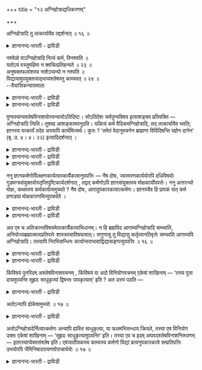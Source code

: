 +++
title = "१२ अग्निहोत्राद्यधिकरणम्"

+++

अग्निहोत्रादि तु तत्कार्यायैव तद्दर्शनात् ॥ १६ ॥  
<details><summary>ज्ञानानन्द-भारती - द्राविडी</summary>

अक्निहोत्रादि तु तत्कार्यायैव तत्तार्सनात् ॥ १६ ॥
</details>

नश्येन्नो वाऽग्निहोत्रादि नित्यं कर्म, विनश्यति ॥  
यतोऽयं वस्तुमहिमा न क्वचित्प्रतिहन्यते ॥ २३ ॥  
अनुषक्तफलांशस्य नाशेऽप्यन्यो न नश्यति ॥  
विद्यायामुपयुक्तत्वाद्भाव्यश्लेषस्तु काम्यवत् ॥ २४ ॥  
--वैयासिकन्यायमाला

<details><summary>ज्ञानानन्द-भारती - द्राविडी</summary>

अक्ऩिहोत्रम् मुदलाऩ नित्य कर्मा नसिक्कुमा? अल्लदु नसिक्कादा? वस्तुविऩ् महिमै ऎऩ्गिऱ इदु ऎङ्गेयुम् तडैबडादु ऎऩ्बदिऩाल् नसिक्कुम्।
</details>

<details><summary>ज्ञानानन्द-भारती - द्राविडी</summary>

पलऩिल् अदुवाग वरुगिऱ अंसत्तिऱ्कु नासमिरुन् दालुम् कूड मऱ्ऱॊरु अंसम् नसिप्पदिल्लै। वित्यैयिल् उबयोगप्पट्टुविट्ट पडियाल् पिऩ्ऩाल् एऱ्पडुवदऱ्को काम्यम् पोल ऒट्टात्तऩ्मै ताऩ्।
</details>

पुण्यस्याप्यश्लेषविनाशयोरघन्यायोऽतिदिष्टः। सोऽतिदेशः सर्वपुण्यविषय इत्याशङ्क्य प्रतिवक्ति — अग्निहोत्रादि त्विति। तुशब्द आशङ्कामपनुदति। यन्नित्यं कर्म वैदिकमग्निहोत्रादि, तत् तत्कार्यायैव भवति; ज्ञानस्य यत्कार्यं तदेव अस्यापि कार्यमित्यर्थः। कुतः ? ‘तमेतं वेदानुवचनेन ब्राह्मणा विविदिषन्ति यज्ञेन दानेन’ (बृ. उ. ४। ४। २२) इत्यादिदर्शनात् ।

<details><summary>ज्ञानानन्द-भारती - द्राविडी</summary>

(अक्ऩिहोत्रम् मुदलाऩ नित्यगर्मा ञाऩत्ताल् अऴियुमा, अऴियादा ऎऩ्ऱु सन्देहम्। अगर्त्तावाऩ आत्म स्वरूब ञाऩत्तिऩ् सक्तिक्कुम् ऎङ्गुम् तडैयिल्लाददाल् अदऩ् पलत्ताल् ञाऩत्तिऱ्कु मुऩ् इप्पिऱवियिलुम्, मुऱ्पिऱविगळिलुम् सॆय्यप्पट्ट नित्यगर्मावुम् अऴिन्दु पोगुमॆऩ्ऱु पूर्वबक्षम्।
</details>

<details><summary>ज्ञानानन्द-भारती - द्राविडी</summary>

नित्यगर्मा स्वर्गादि पलऩै कॊडुप्पदु सित्तसुत्तियै कॊडुप्पदु ऎऩ्ऱु इरण्डुविदम्। स्वर्गत्तै कॊडुप्पदु ऎऩ्ऱ अंसम् पोऩालुम् सित्त सुत्तियैक् कॊडुक्कुम् अंसम् अदै कॊडुत्तु ञाऩत्तिल् उबयोगमागिविट्टदाल् अदऱ्कु नासमिल्लै। साप्पिट्टु तीर्न्दुबोऩ नॆल्लै नासमडैन्ददाग यारुम् ऎण्णुवदिल्लै। ञाऩत्तिऱ्कुप् पिऱगु सॆय्युम् नित्यगर्मा इवऩिडम् ऒट्टुवदिल्लै ऎऩ्ऱु सित्तान्दम्)।
</details>

<details><summary>ज्ञानानन्द-भारती - द्राविडी</summary>

पुण्णियत्तिऱ्कुम्गूड ऒट्टामै नासम् उण्डॆऩ्बदिल् पाबत्तिऱ्कुळ्ळ नियायत्तै इऴुत्तुच् चॊल्लप्पट्टदु। अव्विदम् सॊऩ्ऩदु ऎल्लाविद पुण्णियत्तैयुम् विषयमायुळ्ळदु ऎऩ्ऱु सङ्गित्तु पदिल् सॊल्गिऱार्। "अक्ऩि होत्रम् मुदलियदो” ऎऩ्ऱु, “तु” ऎऩ्ऱ सप्तम् सङ्गैयै पोक्कडिक्किऱदु।अक्ऩिहोत्रम् मुदलिय ऎन्द नित्यमाऩ वैदिगगर्मा वुण्डो, अदु "अदऩ् कार्यत्तिऱ्कागवे" एऱ्पडुगिऱदु। ञाऩत्तिऱ्कु ऎदु कार्यमो अदुवे इदऱ्कुम् कार्यम् ऎऩ्ऱु अर्त्तम् ऎप्पडि? अन्द इवरै पिराह्मणर्गळ् वेदत्तैत् तिरुम्बच्चॊल्वदिऩालुम्, यक्ञत्तिऩालुम् ताऩत्तिऩालुम् अऱिय विरुम्बुगिऱार्गळ्। (पिरुहत्।IV-४-२२) ऎऩ्बदु मुदलियदु काणप्पडुवदाल्,
</details>

ननु ज्ञानकर्मणोर्विलक्षणकार्यत्वात्कार्यैकत्वानुपपत्तिः — नैष दोषः, ज्वरमरणकार्ययोरपि दधिविषयोः गुडमन्त्रसंयुक्तयोस्तृप्तिपुष्टिकार्यदर्शनात् , तद्वत् कर्मणोऽपि ज्ञानसंयुक्तस्य मोक्षकार्योपपत्तेः। ननु अनारभ्यो मोक्षः, कथमस्य कर्मकार्यत्वमुच्यते ? नैष दोषः, आरादुपकारकत्वात्कर्मणः। ज्ञानस्यैव हि प्रापकं सत् कर्म प्रणाड्या मोक्षकारणमित्युपचर्यते ।

<details><summary>ज्ञानानन्द-भारती - द्राविडी</summary>

ञाऩमुम् कर्मावुम् वेऱुबट्ट कार्यङ्गळै युडैय तऩ्मैयुळ्ळवैगळादलाल्, ऒरे कारियत्तै उडैयदाग इरुप्पदु पॊरुन्दादेयॆऩ्ऱाल्, इदु तोषमागादु। ज्वरत्तैयुम् मरणत्तैयुम् कारियमा युडैय तयिरुम्, विषमुम् (मुऱैये) वॆल्लम् मन्दिरम् इवैगळुडऩ् सेर्क्कप्पट्टु, तिरुप्ति पुष्टि ऎऩ्ऱ कार्यम् काणप्पडुवदाल्, अदैप्पोल ञाऩत्तुडऩ् इसैन्द कर्माविऱ्कुम्, मोक्षमॆऩ्ऱ कार्यम् पॊरुत्तमागक्कूडियदाल्,
</details>

<details><summary>ज्ञानानन्द-भारती - द्राविडी</summary>

मोक्षम् उण्डाक्कप्पडुवदिल्लैये, अदऱ्कु ऎप्पडि कर्माविऩ् कार्यमायिरुक्कुम् तऩ्मै सॊल्लप् पडुगिऱदु? इदु तोषमिल्लै। कर्मा तूरविरुन्दु उबगारम् सॆय्वदाल्। ञाऩत्तैये अडैविक्किऱ नल्ल कर्मा अदऩ् वऴियाग (ञाऩत्तिऩ् मूलमाग) मोक्षत् तिऱ्कुक् कारणम् ऎऩ्ऱु उबसारमागच् चॊल्लप् पडुगिऱदु?
</details>

अत एव च अतिक्रान्तविषयमेतत्कार्यैकत्वाभिधानम्। न हि ब्रह्मविद आगाम्यग्निहोत्रादि सम्भवति, अनियोज्यब्रह्मात्मत्वप्रतिपत्तेः शास्त्रस्याविषयत्वात्। सगुणासु तु विद्यासु कर्तृत्वानतिवृत्तेः सम्भवति आगाम्यपि अग्निहोत्रादि। तस्यापि निरभिसन्धिनः कार्यान्तराभावाद्विद्यासङ्गत्युपपत्तिः ॥ १६ ॥

<details><summary>ज्ञानानन्द-भारती - द्राविडी</summary>

इदिऩालेये इन्द ऒरे कार्यत्तऩ्मैयॆऩ्ऱु सॊऩ्ऩदु मुऩ् सॆय्यप्पट्ट कर्मावैये विषयीगरिक् कुम्। पिरह्म ञाऩिक्कु पिऩ्ऩाल् अक्ऩिहोत्रम् मुदलियदु सम्बविक्कादल्लवा? एवमुडियाद पिरह्ममे आत्मावॆऩ्ऱ ञाऩमिरुप्पदाल्, सास्तिरत्तिऱ्कु विषयमागमाट्टाऩ् ऎऩ्ऱ कारणत्तिऩाल्,
</details>

<details><summary>ज्ञानानन्द-भारती - द्राविडी</summary>

सगुण पिरह्म विषयमाऩ उबासऩैगळिलो, कर्त्तावॆऩ्ऱ तऩ्मै विलगामलिरुप्पदाल्, पिऩ्ऩालुम् कूड अक्ऩिहोत्रम् मुदलियदु सम्बविक्कुम्। अवऩुक्कुम्गूड ऎव्विद पऱ्ऱदलुमिल्लाददिऩाल् वेऱु पलऩ् इल्लाददिऩाल् आत्मञाऩत्तुडऩ् सेरक्कूडियदु नियायमे।
</details>

किंविषयं पुनरिदम् अश्लेषविनाशवचनम् , किंविषयं वा अदो विनियोगवचनम् एकेषां शाखिनाम् — ‘तस्य पुत्रा दायमुपयन्ति सुहृदः साधुकृत्यां द्विषन्तः पापकृत्याम्’ इति ? अत उत्तरं पठति —

<details><summary>ज्ञानानन्द-भारती - द्राविडी</summary>

इन्द ऒट्टामै, विनासम् ऎऩ्ऱु सॊल्लियिरुप्पदु ऎदैप्पऱ्ऱियदु, अवऩुडैय पिळ्ळैगळ् सॊत्तै अडैगिऱार्गळ्। नण्बर्गळ् नल्ल कर्मावै अडैगि ऱार्गळ्। विरोदिगळ् पाब कारियत्तै ऎऩ्ऱु सिल सागिगळु टैय अन्द (कर्माक्कळिऩ्) विनियोग वार्त्तै ऎदैप् पऱ्ऱियदु ऎऩ्ऱाल् अदऱ्कु पदिल् सॊल्गिऱार्:-
</details>

अतोऽन्यापि ह्येकेषामुभयोः ॥ १७ ॥  
<details><summary>ज्ञानानन्द-भारती - द्राविडी</summary>

अदोअन्याबि ह्येगो षमुबयो: ॥ १७ ॥
</details>

अतोऽग्निहोत्रादेर्नित्यात्कर्मणः अन्यापि ह्यस्ति साधुकृत्या, या फलमभिसन्धाय क्रियते, तस्या एष विनियोग उक्तः एकेषां शाखिनाम् — ‘सुहृदः साधुकृत्यामुपयन्ति’ इति। तस्या एव च इदम् अघवदश्लेषविनाशनिरूपणम् — इतरस्याप्येवमसंश्लेष इति। एवंजातीयकस्य काम्यस्य कर्मणो विद्यां प्रत्यनुपकारकत्वे सम्प्रतिपत्तिः उभयोरपि जैमिनिबादरायणयोराचार्ययोः ॥ १७ ॥

<details><summary>ज्ञानानन्द-भारती - द्राविडी</summary>

“अदैविड” अक्ऩिहोत्रम् मुदलाऩ नित्य कर्मावैविड वेऱागवुम् ऎदु पलऩै उत्तेसित्तु सॆय्यप्पडुगिऱदो अन्द नल्ल कर्मा इरुक्किऱदेअदऱ्कु वेद सागैगळिल् “नल्ल कार्यङ्गळै सुह्रुत्तुक्कळ् अडैगिऱार्गळ्” ऎऩ्ऱु इन्द विनियोगम् सॊल्लप्पट्टिरुक्किऱदु। अदऱ्कुत्ताऩ् इन्द पाबम्बोल् ऒट्टामै नासमॆऩ्ऱु निरूबणम्, मऱ्ऱ तऱ्कुम् इव्विदमे ऒट्टामै ऎऩ्ऱु, अदु मादिरियुळ्ळ कार्य कर्माविऱ्कु ञाऩविषयमाय् उबगारम् सॆय्युम् तऩ्मैयिल्लै ऎऩ्बदिल् जैमिऩि पादारायणर् इरु आसार्याक्कळुक्कुम् ऒऱ्ऱुमैदाऩ्।
</details>


